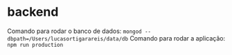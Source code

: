 # backend

Comando para rodar o banco de dados: ```mongod --dbpath=/Users/lucasortigarareis/data/db```
Comando para rodar a aplicação: ```npm run production```
